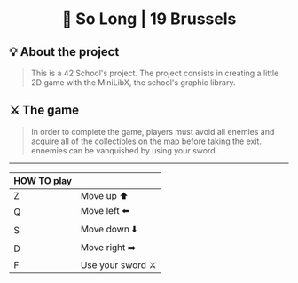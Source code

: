 <h1 align="center">
	📖 So Long | 19 Brussels
</h1>

## 💡 About the project

> This is a 42 School's project. The project consists in creating a little 2D game with the MiniLibX, the school's graphic library.
> 
## ⚔️ The game
>In order to complete the game, players must avoid all enemies and acquire all of the collectibles on the map before taking the exit. ennemies can be vanquished by using your sword.

------------

| HOW TO play  |   |
| ------------ | ------------ |
|  Z | Move up ⬆️|
|  Q | Move left ⬅️|
|  S | Move down ⬇️|
|  D | Move right ➡️|
|  F | Use your sword ⚔️|
